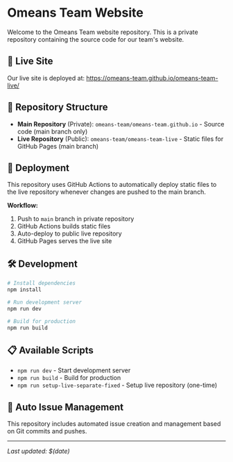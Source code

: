 # Omeans Team Website

Welcome to the Omeans Team website repository. This is a private repository containing the source code for our team's website.

## 🚀 Live Site

Our live site is deployed at: https://omeans-team.github.io/omeans-team-live/

## 📁 Repository Structure

- **Main Repository** (Private): `omeans-team/omeans-team.github.io` - Source code (main branch only)
- **Live Repository** (Public): `omeans-team/omeans-team-live` - Static files for GitHub Pages (main branch)

## 🔄 Deployment

This repository uses GitHub Actions to automatically deploy static files to the live repository whenever changes are pushed to the main branch.

**Workflow:**
1. Push to `main` branch in private repository
2. GitHub Actions builds static files
3. Auto-deploy to public live repository
4. GitHub Pages serves the live site

## 🛠️ Development

```bash
# Install dependencies
npm install

# Run development server
npm run dev

# Build for production
npm run build
```

## 📋 Available Scripts

- `npm run dev` - Start development server
- `npm run build` - Build for production
- `npm run setup-live-separate-fixed` - Setup live repository (one-time)

## 🔧 Auto Issue Management

This repository includes automated issue creation and management based on Git commits and pushes.

---

*Last updated: $(date)*
